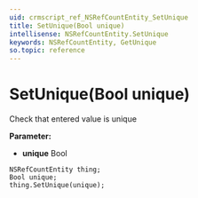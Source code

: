 ```yaml
---
uid: crmscript_ref_NSRefCountEntity_SetUnique
title: SetUnique(Bool unique)
intellisense: NSRefCountEntity.SetUnique
keywords: NSRefCountEntity, GetUnique
so.topic: reference
---
```


# SetUnique(Bool unique)

Check that entered value is unique

**Parameter:** 
 - **unique** Bool

```crmscript
NSRefCountEntity thing;
Bool unique;
thing.SetUnique(unique);
```

